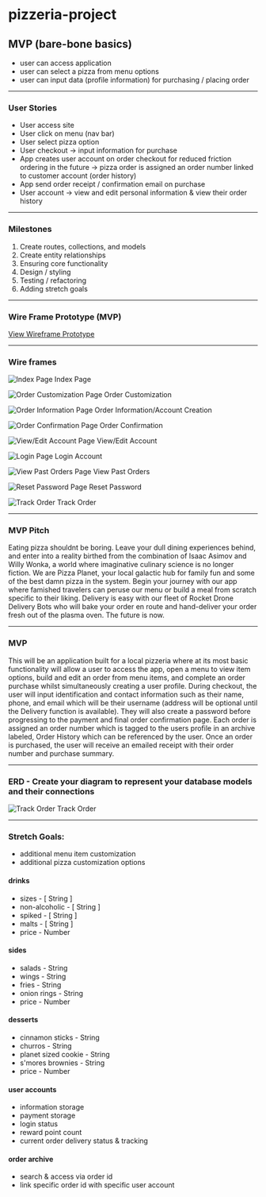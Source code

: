 # pizzeria-project

## MVP (bare-bone basics)

- user can access application
- user can select a pizza from menu options
- user can input data (profile information) for purchasing / placing order

---

### User Stories

- User access site
- User click on menu (nav bar)
- User select pizza option
- User checkout -> input information for purchase
- App creates user account on order checkout for reduced friction ordering in the future -> pizza order is assigned an order number linked to customer account (order history)
- App send order receipt / confirmation email on purchase
- User account -> view and edit personal information & view their order history

---

### Milestones

1. Create routes, collections, and models
2. Create entity relationships
3. Ensuring core functionality
4. Design / styling
5. Testing / refactoring
6. Adding stretch goals

---

### Wire Frame Prototype (MVP)

[View Wireframe Prototype](https://xd.adobe.com/view/74be260f-3ac3-4958-9e27-daac76c4976c-21ed/screen/f2e0c8d1-ab6c-49c0-92fa-f0c43adce03f?fullscreen&hints=off)

---

### Wire frames

![Index Page](public/images/Index.png)
Index Page

![Order Customization Page](public/images/Create_Your_Own.png)
Order Customization

![Order Information Page](public/images/Order_Information.png)
Order Information/Account Creation

![Order Confirmation Page](public/images/Order_Confirmation.png)
Order Confirmation

![View/Edit Account Page](public/images/Edit_Account.png)
View/Edit Account

![Login Page](public/images/Login.png)
Login Account

![View Past Orders Page](public/images/Orders.png)
View Past Orders

![Reset Password Page](public/images/Edit_Password.png)
Reset Password

![Track Order](public/images/Track_Order.png)
Track Order

---

### MVP Pitch

Eating pizza shouldnt be boring. Leave your dull dining experiences behind, and enter into a reality birthed from the combination of Isaac Asimov and Willy Wonka, a world where imaginative culinary science is no longer fiction.
We are Pizza Planet, your local galactic hub for family fun and some of the best damn pizza in the system. Begin your journey with our app where famished travelers can peruse our menu or build a meal from scratch specific to their liking. Delivery is easy with our fleet of Rocket Drone Delivery Bots who will bake your order en route and hand-deliver your order fresh out of the plasma oven. The future is now.

---

### MVP

This will be an application built for a local pizzeria where at its most basic functionality will allow a user to access the app, open a menu to view item options, build and edit an order from menu items, and complete an order purchase whilst simultaneously creating a user profile.
During checkout, the user will input identification and contact information such as their name, phone, and email which will be their username (address will be optional until the Delivery function is available). They will also create a password before progressing to the payment and final order confirmation page. Each order is assigned an order number which is tagged to the users profile in an archive labeled, Order History which can be referenced by the user. Once an order is purchased, the user will receive an emailed receipt with their order number and purchase summary.

---

### ERD - Create your diagram to represent your database models and their connections

![Track Order](public/images/Pizzeria.png)
Track Order

---

### Stretch Goals:

- additional menu item customization
- additional pizza customization options

#### drinks

- sizes - [ String ]
- non-alcoholic - [ String ]
- spiked - [ String ]
- malts - [ String ]
- price - Number

#### sides

- salads - String
- wings - String
- fries - String
- onion rings - String
- price - Number

#### desserts

- cinnamon sticks - String
- churros - String
- planet sized cookie - String
- s'mores brownies - String
- price - Number

#### user accounts

- information storage
- payment storage
- login status
- reward point count
- current order delivery status & tracking

#### order archive

- search & access via order id
- link specific order id with specific user account
